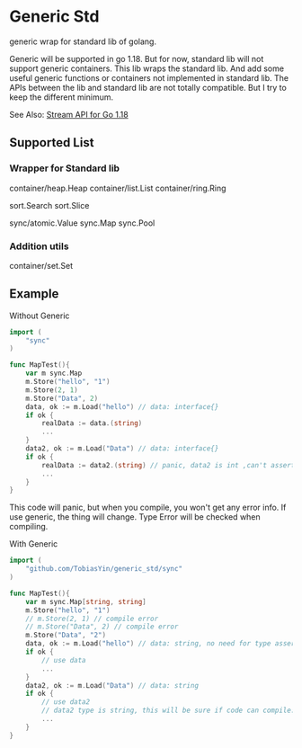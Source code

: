 # Generic Std
generic wrap for standard lib of golang.

Generic will be supported in go 1.18. 
But for now, standard lib will not support generic containers.
This lib wraps the standard lib. And add some useful generic functions or containers not implemented in standard lib.
The APIs between the lib and standard lib are not totally compatible. But I try to keep the different minimum.

See Also: [Stream API for Go 1.18](https://github.com/TobiasYin/functional)

## Supported List
### Wrapper for Standard lib
container/heap.Heap
container/list.List
container/ring.Ring

sort.Search
sort.Slice

sync/atomic.Value
sync.Map
sync.Pool

### Addition utils
container/set.Set

## Example
Without Generic
```go
import (
    "sync"
)

func MapTest(){
	var m sync.Map
	m.Store("hello", "1")
	m.Store(2, 1)
	m.Store("Data", 2)
	data, ok := m.Load("hello") // data: interface{}
	if ok {
		realData := data.(string)
		...
    }
	data2, ok := m.Load("Data") // data: interface{}
	if ok {
		realData := data2.(string) // panic, data2 is int ,can't assert to string
		...
	}
}

```
This code will panic, but when you compile, you won't get any error info. 
If use generic, the thing will change. Type Error will be checked when compiling.

With Generic
```go
import (
    "github.com/TobiasYin/generic_std/sync"
)

func MapTest(){
	var m sync.Map[string, string]
	m.Store("hello", "1")
	// m.Store(2, 1) // compile error
	// m.Store("Data", 2) // compile error
	m.Store("Data", "2")
	data, ok := m.Load("hello") // data: string, no need for type assertion
	if ok {
		// use data
		...
    }
	data2, ok := m.Load("Data") // data: string
	if ok {
		// use data2
		// data2 type is string, this will be sure if code can compile. 
		...
	}
}

```